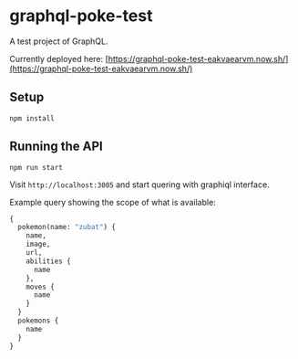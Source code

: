# graphql-poke-test

A test project of GraphQL.

Currently deployed here: [https://graphql-poke-test-eakvaearvm.now.sh/](https://graphql-poke-test-eakvaearvm.now.sh/)

## Setup

`npm install`

## Running the API

`npm run start`

Visit `http://localhost:3005` and start quering with graphiql interface.

Example query showing the scope of what is available:

```graphql
{
  pokemon(name: "zubat") {
    name,
    image,
    url,
    abilities {
      name
    },
    moves {
      name
    }
  }
  pokemons {
    name
  }
}
```